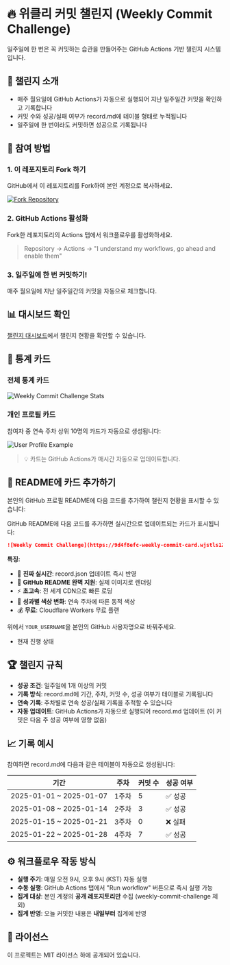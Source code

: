 # 🔥 위클리 커밋 챌린지 (Weekly Commit Challenge)

일주일에 한 번은 꼭 커밋하는 습관을 만들어주는 GitHub Actions 기반 챌린지 시스템입니다.

## 🎯 챌린지 소개

- 매주 월요일에 GitHub Actions가 자동으로 실행되어 지난 일주일간 커밋을 확인하고 기록합니다
- 커밋 수와 성공/실패 여부가 record.md에 테이블 형태로 누적됩니다
- 일주일에 한 번이라도 커밋하면 성공으로 기록됩니다

## 🚀 참여 방법

### 1. 이 레포지토리 Fork 하기
GitHub에서 이 레포지토리를 Fork하여 본인 계정으로 복사하세요.

[![Fork Repository](https://img.shields.io/badge/Fork-Repository-brightgreen?style=for-the-badge&logo=github)](https://github.com/tlqhrm/weekly-commit-challenge/fork)

### 2. GitHub Actions 활성화
Fork한 레포지토리의 Actions 탭에서 워크플로우를 활성화하세요.
> Repository → Actions → "I understand my workflows, go ahead and enable them"

### 3. 일주일에 한 번 커밋하기!
매주 월요일에 지난 일주일간의 커밋을 자동으로 체크합니다. 

## 📊 대시보드 확인
[챌린지 대시보드](https://tlqhrm.github.io/weekly-commit-challenge/)에서 챌린지 현황을 확인할 수 있습니다.

## 🎨 통계 카드

### 전체 통계 카드
![Weekly Commit Challenge Stats](https://raw.githubusercontent.com/tlqhrm/weekly-commit-challenge/master/cards/overall-stats.svg)

### 개인 프로필 카드
참여자 중 연속 주차 상위 10명의 카드가 자동으로 생성됩니다:

![User Profile Example](https://raw.githubusercontent.com/tlqhrm/weekly-commit-challenge/master/cards/user-tlqhrm.svg)

> 💡 카드는 GitHub Actions가 매시간 자동으로 업데이트합니다.

## 📝 README에 카드 추가하기

본인의 GitHub 프로필 README에 다음 코드를 추가하여 챌린지 현황을 표시할 수 있습니다:

GitHub README에 다음 코드를 추가하면 실시간으로 업데이트되는 카드가 표시됩니다:

```markdown
![Weekly Commit Challenge](https://9d4f8efc-weekly-commit-card.wjstls123.workers.dev/?username=YOUR_USERNAME)
```

**특징:**
- 🚀 **진짜 실시간**: record.json 업데이트 즉시 반영
- 📱 **GitHub README 완벽 지원**: 실제 이미지로 렌더링
- ⚡ **초고속**: 전 세계 CDN으로 빠른 로딩
- 🎨 **성과별 색상 변화**: 연속 주차에 따른 동적 색상
- 💰 **무료**: Cloudflare Workers 무료 플랜

위에서 `YOUR_USERNAME`을 본인의 GitHub 사용자명으로 바꿔주세요.
- 현재 진행 상태


## 🏆 챌린지 규칙

- **성공 조건**: 일주일에 1개 이상의 커밋
- **기록 방식**: record.md에 기간, 주차, 커밋 수, 성공 여부가 테이블로 기록됩니다
- **연속 기록**: 주차별로 연속 성공/실패 기록을 추적할 수 있습니다
- **자동 업데이트**: GitHub Actions가 자동으로 실행되어 record.md 업데이트 (이 커밋은 다음 주 성공 여부에 영향 없음)

## 📈 기록 예시

참여하면 record.md에 다음과 같은 테이블이 자동으로 생성됩니다:

| 기간 | 주차 | 커밋 수 | 성공 여부 |
| --- | --- | --- | --- |
| 2025-01-01 ~ 2025-01-07 | 1주차 | 5 | ✅ 성공 |
| 2025-01-08 ~ 2025-01-14 | 2주차 | 3 | ✅ 성공 |
| 2025-01-15 ~ 2025-01-21 | 3주차 | 0 | ❌ 실패 |
| 2025-01-22 ~ 2025-01-28 | 4주차 | 7 | ✅ 성공 |

## ⚙️ 워크플로우 작동 방식

- **실행 주기**: 매일 오전 9시, 오후 9시 (KST) 자동 실행
- **수동 실행**: GitHub Actions 탭에서 "Run workflow" 버튼으로 즉시 실행 가능
- **집계 대상**: 본인 계정의 **공개 레포지토리만** 수집 (weekly-commit-challenge 제외)
- **집계 반영**: 오늘 커밋한 내용은 **내일부터** 집계에 반영


## 📄 라이선스

이 프로젝트는 MIT 라이선스 하에 공개되어 있습니다.
